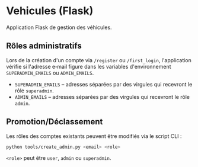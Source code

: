 # Vehicules (Flask)

Application Flask de gestion des véhicules.

## Rôles administratifs

Lors de la création d'un compte via `/register` ou `/first_login`,
l'application vérifie si l'adresse e‑mail figure dans les variables
d'environnement `SUPERADMIN_EMAILS` ou `ADMIN_EMAILS`.

* `SUPERADMIN_EMAILS` – adresses séparées par des virgules qui recevront le
  rôle `superadmin`.
* `ADMIN_EMAILS` – adresses séparées par des virgules qui recevront le rôle
  `admin`.

## Promotion/Déclassement

Les rôles des comptes existants peuvent être modifiés via le script CLI :

```bash
python tools/create_admin.py <email> <role>
```

`<role>` peut être `user`, `admin` ou `superadmin`.
